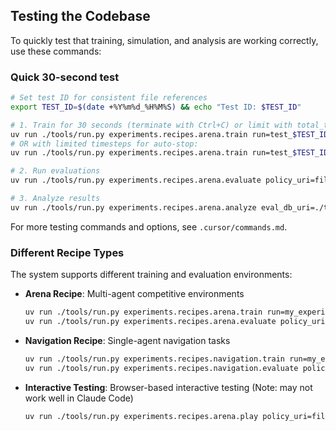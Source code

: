 ## Testing the Codebase

To quickly test that training, simulation, and analysis are working correctly, use these commands:

### Quick 30-second test

```bash
# Set test ID for consistent file references
export TEST_ID=$(date +%Y%m%d_%H%M%S) && echo "Test ID: $TEST_ID"

# 1. Train for 30 seconds (terminate with Ctrl+C) or limit with total_timesteps
uv run ./tools/run.py experiments.recipes.arena.train run=test_$TEST_ID
# OR with limited timesteps for auto-stop:
uv run ./tools/run.py experiments.recipes.arena.train run=test_$TEST_ID trainer.total_timesteps=100000

# 2. Run evaluations
uv run ./tools/run.py experiments.recipes.arena.evaluate policy_uri=file://./train_dir/test_$TEST_ID/checkpoints

# 3. Analyze results
uv run ./tools/run.py experiments.recipes.arena.analyze eval_db_uri=./train_dir/eval_$TEST_ID/stats.db
```

For more testing commands and options, see `.cursor/commands.md`.

### Different Recipe Types

The system supports different training and evaluation environments:

- **Arena Recipe**: Multi-agent competitive environments
  ```bash
  uv run ./tools/run.py experiments.recipes.arena.train run=my_experiment
  uv run ./tools/run.py experiments.recipes.arena.evaluate policy_uri=file://./checkpoints
  ```

- **Navigation Recipe**: Single-agent navigation tasks
  ```bash
  uv run ./tools/run.py experiments.recipes.navigation.train run=my_experiment
  uv run ./tools/run.py experiments.recipes.navigation.evaluate policy_uri=file://./checkpoints
  ```

- **Interactive Testing**: Browser-based interactive testing (Note: may not work well in Claude Code)
  ```bash
  uv run ./tools/run.py experiments.recipes.arena.play policy_uri=file://./checkpoints
  ```
